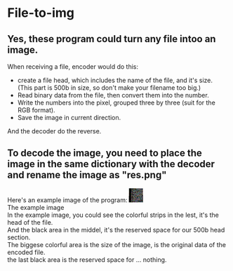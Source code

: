 # File-to-img
## Yes, these program could turn any file intoo an image.

When receiving a file, encoder would do this:
* create a file head, which includes the name of the file, and it's size. (This part is 500b in size, so don't make your filename too big.)
* Read binary data from the file, then convert them into the number.
* Write the numbers into the pixel, grouped three by three (suit for the RGB format).
* Save the image in current direction.

And the decoder do the reverse.

## To decode the image, you need to place the image in the same dictionary with the decoder and rename the image as "res.png"

Here's an example image of the program: 
![Example image](https://github.com/xhxhkxh/File-to-img/blob/main/example/res.png?raw=true) <br>
The example image <br>
In the example image, you could see the colorful strips in the lest, it's the head of the file. <br>
And the black area in the middel, it's the reserved space for our 500b head section. <br>
The biggese colorful area is the size of the image, is the original data of the encoded file. <br>
the last black area is the reserved space for ... nothing. <br>

